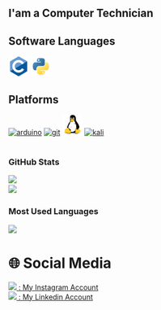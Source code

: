 <h2>I'am a Computer Technician</h2>
<h2>Software Languages</h2>
<p align="left">
  <a href="https://www.cprogramming.com/" target="_blank" rel="noreferrer"> <img src="https://raw.githubusercontent.com/devicons/devicon/master/icons/c/c-original.svg" alt="c" width="40" height="40"/></a>
  <a href="https://www.python.org" target="_blank" rel="noreferrer"> <img src="https://raw.githubusercontent.com/devicons/devicon/master/icons/python/python-original.svg" alt="python" width="40" height="40"/></a>
  <h2>Platforms</h2>
  <a href="https://www.arduino.cc/" target="_blank" rel="noreferrer"> <img src="https://cdn.worldvectorlogo.com/logos/arduino-1.svg" alt="arduino" width="40" height="40"/></a>
  <a href="https://git-scm.com/" target="_blank" rel="noreferrer"> <img src="https://www.vectorlogo.zone/logos/git-scm/git-scm-icon.svg" alt="git" width="40" height="40"/></a> 
  <a href="https://www.linux.org/" target="_blank" rel="noreferrer"> <img src="https://raw.githubusercontent.com/devicons/devicon/master/icons/linux/linux-original.svg" alt="linux" width="40" height="40"/></a>
  <a href="https://www.kali.org/" target="_blank" rel="noreferrer"> <img src="https://toppng.com/public/uploads/preview/kali-linux-logo-11562915225uyursxhbp6.png" alt="kali" width="50" height="50"/></a>
  <br/><br/>

### GitHub Stats
![](https://github-readme-stats.vercel.app/api?username=cpu-astatine&theme=dark&hide_border=true&include_all_commits=true&count_private=true)<br/>
![](https://github-readme-streak-stats.herokuapp.com/?user=cpu-astatine&theme=dark&hide_border=true)<br/>

### Most Used Languages
![](https://github-readme-stats.vercel.app/api/top-langs/?username=cpu-astatine&hide_progress=true)

<h1>🌐 Social Media</h1>
<a href="https://www.instagram.com/cpu_astatine_"><img src="https://www.pngall.com/wp-content/uploads/5/Instagram-Logo.png",width="50",height="50"> : My Instagram Account</a><br/>
<a href="https://www.linkedin.com/in/mehmet-furkan-kılınç-429767231/"><img src="https://www.pngitem.com/pimgs/m/498-4987196_linkedin-logo-png-linkedin-in-icon-transparent-png.png",width="50",height="50"> : My Linkedin Account</a>
